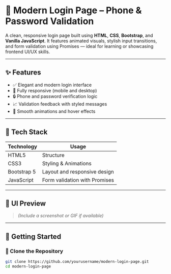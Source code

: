 # 🔐 Modern Login Page – Phone & Password Validation

A clean, responsive login page built using **HTML**, **CSS**, **Bootstrap**, and **Vanilla JavaScript**. It features animated visuals, stylish input transitions, and form validation using Promises — ideal for learning or showcasing frontend UI/UX skills.

---

## ✨ Features

- ✅ Elegant and modern login interface
- 📱 Fully responsive (mobile and desktop)
- 🔒 Phone and password verification logic
- 📈 Validation feedback with styled messages
- 🎨 Smooth animations and hover effects

---

## 🧰 Tech Stack

| Technology   | Usage                        |
|--------------|------------------------------|
| HTML5        | Structure                    |
| CSS3         | Styling & Animations         |
| Bootstrap 5  | Layout and responsive design |
| JavaScript   | Form validation with Promises|

---

## 📸 UI Preview

> _(Include a screenshot or GIF if available)_

---

## 🚀 Getting Started

### 📁 Clone the Repository

```bash
git clone https://github.com/yourusername/modern-login-page.git
cd modern-login-page
